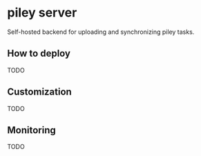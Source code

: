 # piley server

Self-hosted backend for uploading and synchronizing piley tasks. 

## How to deploy

TODO

## Customization

TODO

## Monitoring

TODO